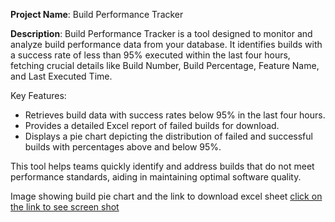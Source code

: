 **Project Name**: Build Performance Tracker

**Description**:
Build Performance Tracker is a tool designed to monitor and analyze build performance data from your database. It identifies builds with a success rate of less than 95% executed within the last four hours, fetching crucial details like Build Number, Build Percentage, Feature Name, and Last Executed Time. 

Key Features:
- Retrieves build data with success rates below 95% in the last four hours.
- Provides a detailed Excel report of failed builds for download.
- Displays a pie chart depicting the distribution of failed and successful builds with percentages above and below 95%.

This tool helps teams quickly identify and address builds that do not meet performance standards, aiding in maintaining optimal software quality.


Image showing build pie chart and the link to download excel sheet
[click on the link to see screen shot](https://github.com/user-attachments/assets/798210a5-66f0-4376-b2c2-8d3c163fbc9a)
